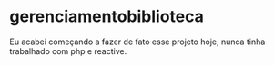 # gerenciamentobiblioteca
Eu acabei começando a fazer de fato esse projeto hoje, nunca tinha trabalhado com php e reactive.
